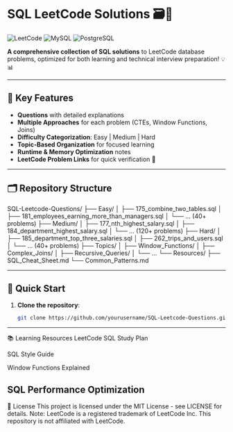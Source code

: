 # SQL LeetCode Solutions 🗃️🚀

![LeetCode](https://img.shields.io/badge/LeetCode-000000?style=for-the-badge&logo=LeetCode&logoColor=#d16c06)
![MySQL](https://img.shields.io/badge/MySQL-8.0+-blue?logo=mysql)
![PostgreSQL](https://img.shields.io/badge/PostgreSQL-15+-blue?logo=postgresql)

**A comprehensive collection of SQL solutions** to LeetCode database problems, optimized for both learning and technical interview preparation! 💡📊

---

## 📌 Key Features
- **Questions** with detailed explanations
- **Multiple Approaches** for each problem (CTEs, Window Functions, Joins)
- **Difficulty Categorization**: Easy | Medium | Hard
- **Topic-Based Organization** for focused learning
- **Runtime & Memory Optimization** notes
- **LeetCode Problem Links** for quick verification 🔗

---

## 🗂️ Repository Structure
SQL-Leetcode-Questions/
├── Easy/
│ ├── 175_combine_two_tables.sql
│ ├── 181_employees_earning_more_than_managers.sql
│ └── ... (40+ problems)
├── Medium/
│ ├── 177_nth_highest_salary.sql
│ ├── 184_department_highest_salary.sql
│ └── ... (120+ problems)
├── Hard/
│ ├── 185_department_top_three_salaries.sql
│ ├── 262_trips_and_users.sql
│ └── ... (40+ problems)
├── Topics/
│ ├── Window_Functions/
│ ├── Complex_Joins/
│ ├── Recursive_Queries/
│ └── ...
└── Resources/
├── SQL_Cheat_Sheet.md
└── Common_Patterns.md

---

## 🚀 Quick Start
1. **Clone the repository**:
   ```bash
   git clone https://github.com/yourusername/SQL-Leetcode-Questions.git
---
📚 Learning Resources
LeetCode SQL Study Plan

SQL Style Guide

Window Functions Explained

SQL Performance Optimization
---
📜 License
This project is licensed under the MIT License - see LICENSE for details.
Note: LeetCode is a registered trademark of LeetCode Inc. This repository is not affiliated with LeetCode.
